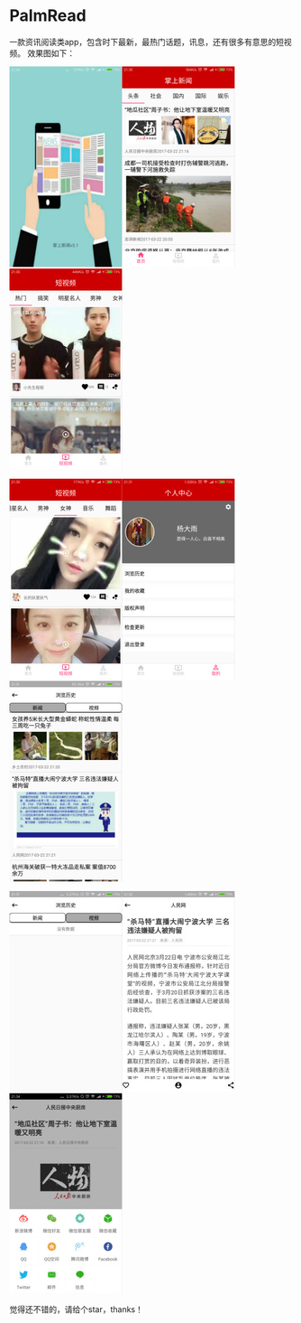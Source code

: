 # PalmRead
一款资讯阅读类app，包含时下最新，最热门话题，讯息，还有很多有意思的短视频。
效果图如下：

![image](https://github.com/MRYangY/PalmRead/blob/master/app/src/main/res/drawable-xxxhdpi/Screenshot1.png)![image](https://github.com/MRYangY/PalmRead/blob/master/app/src/main/res/drawable-xxxhdpi/screenshot2.jpg)![image](https://github.com/MRYangY/PalmRead/blob/master/app/src/main/res/drawable-xxxhdpi/screenshot3.jpg)

![image](https://github.com/MRYangY/PalmRead/blob/master/app/src/main/res/drawable-xxxhdpi/screenshot4.jpg)![image](https://github.com/MRYangY/PalmRead/blob/master/app/src/main/res/drawable-xxxhdpi/screenshot5.jpg)![image](https://github.com/MRYangY/PalmRead/blob/master/app/src/main/res/drawable-xxxhdpi/screenshot6.jpg)

![image](https://github.com/MRYangY/PalmRead/blob/master/app/src/main/res/drawable-xxxhdpi/screenshot7.jpg)![image](https://github.com/MRYangY/PalmRead/blob/master/app/src/main/res/drawable-xxxhdpi/screenshot8.jpg)![image](https://github.com/MRYangY/PalmRead/blob/master/app/src/main/res/drawable-xxxhdpi/screenshot9.jpg)

觉得还不错的，请给个star，thanks！
